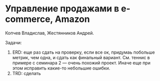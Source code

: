 # Управление продажами в e-commerce, Amazon

Копчев Владислав, Жестянников Андрей.

Задачи:
1. ERD: еще раз сдать на проверку, если все ок, придумаь побольше метрик, чем одна, и сдать как финальный вариант. См. теннис в примере с семинара 2 — очень похожий проект. Иначе еще при этом исправить какие-то небольшие ошибки.
2. TRD: сделать
